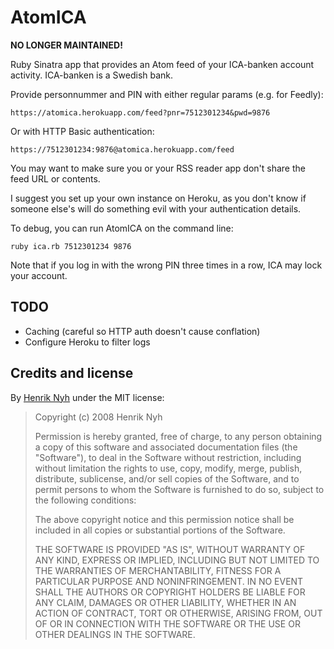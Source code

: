 # AtomICA

**NO LONGER MAINTAINED!**

Ruby Sinatra app that provides an Atom feed of your ICA-banken account activity.
ICA-banken is a Swedish bank.

Provide personnummer and PIN with either regular params (e.g. for Feedly):

    https://atomica.herokuapp.com/feed?pnr=7512301234&pwd=9876

Or with HTTP Basic authentication:

    https://7512301234:9876@atomica.herokuapp.com/feed

You may want to make sure you or your RSS reader app don't share the feed URL or contents.

I suggest you set up your own instance on Heroku, as you don't know if someone else's will do something evil with your authentication details.

To debug, you can run AtomICA on the command line:

    ruby ica.rb 7512301234 9876

Note that if you log in with the wrong PIN three times in a row, ICA may lock your account.


## TODO

 * Caching (careful so HTTP auth doesn't cause conflation)
 * Configure Heroku to filter logs


## Credits and license

By [Henrik Nyh](http://henrik.nyh.se/) under the MIT license:

>  Copyright (c) 2008 Henrik Nyh
>
>  Permission is hereby granted, free of charge, to any person obtaining a copy
>  of this software and associated documentation files (the "Software"), to deal
>  in the Software without restriction, including without limitation the rights
>  to use, copy, modify, merge, publish, distribute, sublicense, and/or sell
>  copies of the Software, and to permit persons to whom the Software is
>  furnished to do so, subject to the following conditions:
>
>  The above copyright notice and this permission notice shall be included in
>  all copies or substantial portions of the Software.
>
>  THE SOFTWARE IS PROVIDED "AS IS", WITHOUT WARRANTY OF ANY KIND, EXPRESS OR
>  IMPLIED, INCLUDING BUT NOT LIMITED TO THE WARRANTIES OF MERCHANTABILITY,
>  FITNESS FOR A PARTICULAR PURPOSE AND NONINFRINGEMENT. IN NO EVENT SHALL THE
>  AUTHORS OR COPYRIGHT HOLDERS BE LIABLE FOR ANY CLAIM, DAMAGES OR OTHER
>  LIABILITY, WHETHER IN AN ACTION OF CONTRACT, TORT OR OTHERWISE, ARISING FROM,
>  OUT OF OR IN CONNECTION WITH THE SOFTWARE OR THE USE OR OTHER DEALINGS IN
>  THE SOFTWARE.
